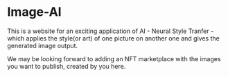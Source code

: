 # Image-AI

This is a website for an exciting application of AI - Neural Style Tranfer - which applies the style(or art) of one picture on another one and gives the generated image output.

We may be looking forward to adding an NFT marketplace with the images you want to publish, created by you here.


